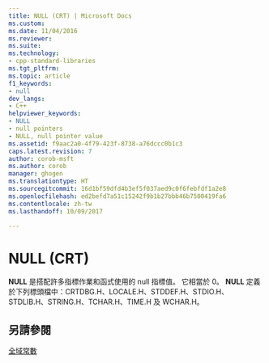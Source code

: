 ```yaml
---
title: NULL (CRT) | Microsoft Docs
ms.custom: 
ms.date: 11/04/2016
ms.reviewer: 
ms.suite: 
ms.technology:
- cpp-standard-libraries
ms.tgt_pltfrm: 
ms.topic: article
f1_keywords:
- null
dev_langs:
- C++
helpviewer_keywords:
- NULL
- null pointers
- NULL, null pointer value
ms.assetid: f9aac2a0-4f79-423f-8738-a76dccc0b1c3
caps.latest.revision: 7
author: corob-msft
ms.author: corob
manager: ghogen
ms.translationtype: HT
ms.sourcegitcommit: 16d1bf59dfd4b3ef5f037aed9c0f6febfdf1a2e8
ms.openlocfilehash: ed2befd7a51c15242f9b1b27bbb46b7500419fa6
ms.contentlocale: zh-tw
ms.lasthandoff: 10/09/2017

---
```

# <a name="null-crt"></a>NULL (CRT)
**NULL** 是搭配許多指標作業和函式使用的 null 指標值。 它相當於 0。 **NULL** 定義於下列標頭檔中：CRTDBG.H、LOCALE.H、STDDEF.H、STDIO.H、STDLIB.H、STRING.H、TCHAR.H、TIME.H 及 WCHAR.H。  
  
## <a name="see-also"></a>另請參閱  
 [全域常數](../c-runtime-library/global-constants.md)

